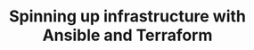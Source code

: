 ---
title: "Spinning up infrastructure with Ansible and Terraform"
slug: infrastructure-provisioning-combining-ansible-and-terraform
---
